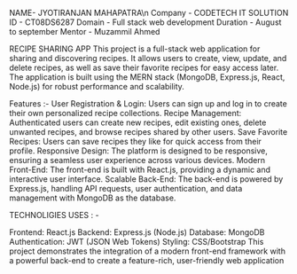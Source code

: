 NAME- JYOTIRANJAN MAHAPATRA\n
Company - CODETECH IT SOLUTION
ID - CT08DS6287
Domain - Full stack web development
Duration - August to september
Mentor - Muzammil Ahmed

RECIPE SHARING APP
This project is a full-stack web application for sharing and discovering recipes. It allows users to create, view, update, and delete recipes, as well as save their favorite recipes for easy access later. The application is built using the MERN stack (MongoDB, Express.js, React, Node.js) for robust performance and scalability.

Features :-
User Registration & Login: Users can sign up and log in to create their own personalized recipe collections.
Recipe Management: Authenticated users can create new recipes, edit existing ones, delete unwanted recipes, and browse recipes shared by other users.
Save Favorite Recipes: Users can save recipes they like for quick access from their profile.
Responsive Design: The platform is designed to be responsive, ensuring a seamless user experience across various devices.
Modern Front-End: The front-end is built with React.js, providing a dynamic and interactive user interface.
Scalable Back-End: The back-end is powered by Express.js, handling API requests, user authentication, and data management with MongoDB as the database.

TECHNOLIGIES USES : -

Frontend: React.js
Backend: Express.js (Node.js)
Database: MongoDB
Authentication: JWT (JSON Web Tokens)
Styling: CSS/Bootstrap
This project demonstrates the integration of a modern front-end framework with a powerful back-end to create a feature-rich, user-friendly web application


